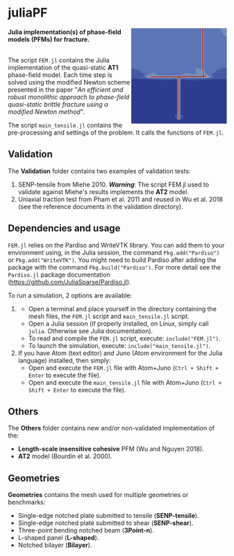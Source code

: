 # juliaPF
<img align="right" width="220" height="220" src="/images/cover.PNG">

**Julia implementation(s) of phase-field models (PFMs) for fracture.**
<br />
<br />

The script `FEM.jl` contains the Julia implementation of the quasi-static **AT1** phase-field model.
Each time step is solved using the modified Newton scheme presented in the paper "*An efficient and robust monolithic approach to phase-field quasi-static brittle fracture using a modified Newton method*".

The script `main_tensile.jl` contains the pre-processing and settings of the problem. It calls the functions of `FEM.jl`.

## Validation
The **Validation** folder contains two examples of validation tests: 

1. SENP-tensile from Miehe 2010. ***Warning***: The script FEM.jl used to validate against Miehe's results implements the **AT2** model.
2. Uniaxial traction test from Pham et al. 2011 and reused in Wu et al. 2018 (see the reference documents in the validation directory).

## Dependencies and usage
`FEM.jl` relies on the Pardiso and WriteVTK library. You can add them to your environment using, in the Julia session, the command `Pkg.add("Pardiso")` or `Pkg.add("WriteVTK")`.
You might need to build Pardiso after adding the package with the command `Pkg.build("Pardiso")`. For more detail see the `Pardiso.jl` package documentation (https://github.com/JuliaSparse/Pardiso.jl).

To run a simulation, 2 options are available:
1. 	- Open a terminal and place yourself in the directory containing the mesh files, the `FEM.jl` script and `main_tensile.jl` script.
	- Open a Julia session (if properly installed, on Linux, simply call `julia`. Otherwise see Julia documentation).
	- To read and compile the `FEM.jl` script, execute: 	`include("FEM.jl")`.
	- To launch the simulation, execute: 			`include("main_tensile.jl")`.
2. If you have Atom (text editor) and Juno (Atom environment for the Julia language) installed, then simply:
	- Open and execute the `FEM.jl` file with Atom+Juno (`Ctrl + Shift + Enter` to execute the file).
	- Open and execute the `main_tensile.jl` file with Atom+Juno (`Ctrl + Shift + Enter` to execute the file).

## Others
The **Others** folder contains new and/or non-validated implementation of the:
- **Length-scale insensitive cohesive** PFM (Wu and Nguyen 2018).
- **AT2** model (Bourdin et al. 2000).

## Geometries
**Geometries** contains the mesh used for multiple geometries or benchmarks:
- Single-edge notched plate submitted to tensile (**SENP-tensile**).
- Single-edge notched plate submitted to shear (**SENP-shear**).
- Three-point bending notched beam (**3Point-n**).
- L-shaped panel (**L-shaped**).
- Notched bilayer (**Bilayer**).

